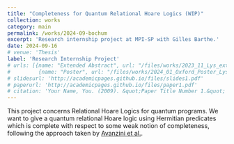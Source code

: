 ```yaml
---
title: "Completeness for Quantum Relational Hoare Logics (WIP)"
collection: works
category: main
permalink: /works/2024-09-bochum
excerpt: 'Research internship project at MPI-SP with Gilles Barthe.'
date: 2024-09-16
# venue: 'Thesis'
label: 'Research Internship Project'
# urls: [{name: "Extended Abstract", url: "/files/works/2023_11_Lys_extended_abstract-11.pdf"}, 
#         {name: "Poster", url: "/files/works/2024_01_Oxford_Poster_Lys-7.pdf"}]
# slidesurl: 'http://academicpages.github.io/files/slides1.pdf'
# paperurl: 'http://academicpages.github.io/files/paper1.pdf'
# citation: 'Your Name, You. (2009). &quot;Paper Title Number 1.&quot; <i>Journal 1</i>. 1(1).'
---
```


This project concerns Relational Hoare Logics for quantum programs. We want to give a quantum relational Hoare logic using Hermitian predicates which is complete with respect to some weak notion of completeness, following the approach taken by [Avanzini et al.](https://arxiv.org/abs/2407.17127). 
